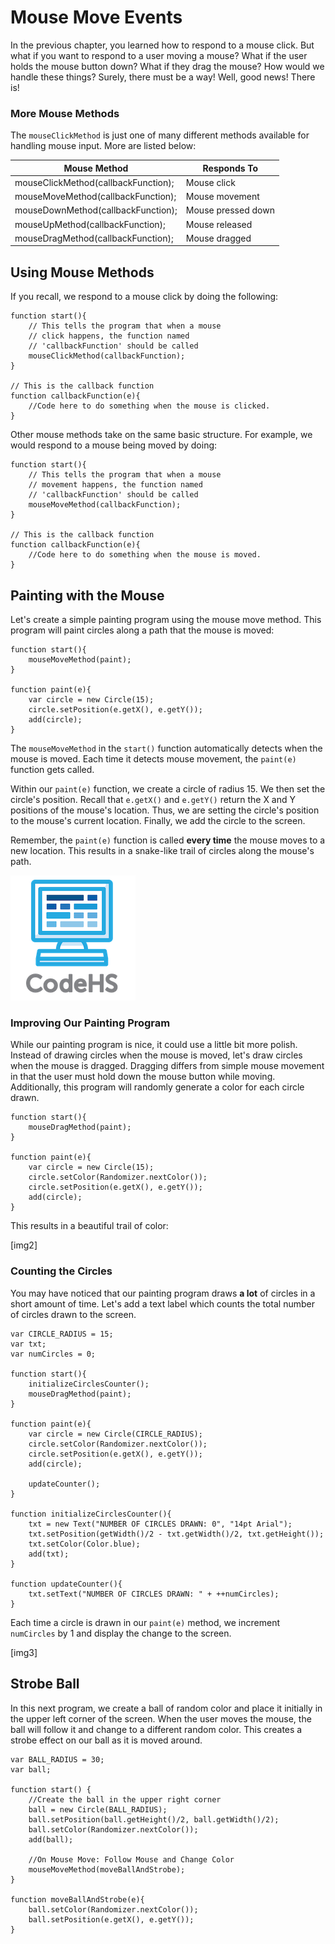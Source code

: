 # Mouse Move Events

In the previous chapter, you learned how to respond to a mouse click. But what if you want to respond to a user moving a mouse? What if the user holds the mouse button down? What if they drag the mouse? How would we handle these things? Surely, there must be a way! Well, good news! There is!

### More Mouse Methods

The `mouseClickMethod` is just one of many different methods available for handling mouse input. More are listed below:

| Mouse Method | Responds To|
| -- | -- |
| mouseClickMethod(callbackFunction); | Mouse click |
| mouseMoveMethod(callbackFunction); | Mouse movement |
| mouseDownMethod(callbackFunction); | Mouse pressed down |
| mouseUpMethod(callbackFunction); | Mouse released|
| mouseDragMethod(callbackFunction);| Mouse dragged |

## Using Mouse Methods

If you recall, we respond to a mouse click by doing the following:


```
function start(){
    // This tells the program that when a mouse
    // click happens, the function named
    // 'callbackFunction' should be called
    mouseClickMethod(callbackFunction);
}

// This is the callback function
function callbackFunction(e){
    //Code here to do something when the mouse is clicked.
}
```

Other mouse methods take on the same basic structure. For example, we would respond to a mouse being moved by doing:

```
function start(){
    // This tells the program that when a mouse
    // movement happens, the function named
    // 'callbackFunction' should be called
    mouseMoveMethod(callbackFunction);
}

// This is the callback function
function callbackFunction(e){
    //Code here to do something when the mouse is moved.
}
```

## Painting with the Mouse

Let's create a simple painting program using the mouse move method. This program will paint circles along a path that the mouse is moved:

```
function start(){
	mouseMoveMethod(paint);
}

function paint(e){
	var circle = new Circle(15);
	circle.setPosition(e.getX(), e.getY());
	add(circle);
}
```

The `mouseMoveMethod` in the `start()` function automatically detects when the mouse is moved. Each time it detects mouse movement, the `paint(e)` function gets called. 

Within our `paint(e)` function, we create a circle of radius 15. We then set the circle's position. Recall that `e.getX()` and `e.getY()` return the X and Y positions of the mouse's location. Thus, we are setting the circle's position to the mouse's current location. Finally, we add the circle to the screen.

Remember, the `paint(e)` function is called **every time** the mouse moves to a new location. This results in a snake-like trail of circles along the mouse's path.

![CodeHS](../static/logo_name_small.png "CodeHS")

### Improving Our Painting Program

While our painting program is nice, it could use a little bit more polish. Instead of drawing circles when the mouse is moved, let's draw circles when the mouse is dragged. Dragging differs from simple mouse movement in that the user must hold down the mouse button while moving. Additionally, this program will randomly generate a color for each circle drawn.

```
function start(){
	mouseDragMethod(paint);
}

function paint(e){
	var circle = new Circle(15);
	circle.setColor(Randomizer.nextColor());
	circle.setPosition(e.getX(), e.getY());
	add(circle);
}
```

This results in a beautiful trail of color:

[img2]


### Counting the Circles

You may have noticed that our painting program draws **a lot** of circles in a short amount of time. Let's add a text label which counts the total number of circles drawn to the screen.

```
var CIRCLE_RADIUS = 15;
var txt;
var numCircles = 0;

function start(){
    initializeCirclesCounter();
	mouseDragMethod(paint);
}

function paint(e){
	var circle = new Circle(CIRCLE_RADIUS);
	circle.setColor(Randomizer.nextColor());
	circle.setPosition(e.getX(), e.getY());
	add(circle);
	
	updateCounter();
}

function initializeCirclesCounter(){
    txt = new Text("NUMBER OF CIRCLES DRAWN: 0", "14pt Arial");
    txt.setPosition(getWidth()/2 - txt.getWidth()/2, txt.getHeight());
    txt.setColor(Color.blue);
    add(txt);
}

function updateCounter(){
    txt.setText("NUMBER OF CIRCLES DRAWN: " + ++numCircles);
}
```

Each time a circle is drawn in our `paint(e)` method, we increment `numCircles` by 1 and display the change to the screen.

[img3]

## Strobe Ball

In this next program, we create a ball of random color and place it initially in the upper left corner of the screen. When the user moves the mouse, the ball will follow it and change to a different random color. This creates a strobe effect on our ball as it is moved around.

```
var BALL_RADIUS = 30;
var ball;

function start() {
    //Create the ball in the upper right corner
    ball = new Circle(BALL_RADIUS);
	ball.setPosition(ball.getHeight()/2, ball.getWidth()/2);
	ball.setColor(Randomizer.nextColor());
	add(ball);
	
	//On Mouse Move: Follow Mouse and Change Color
    mouseMoveMethod(moveBallAndStrobe);
}

function moveBallAndStrobe(e){
    ball.setColor(Randomizer.nextColor());
    ball.setPosition(e.getX(), e.getY());
}
```









